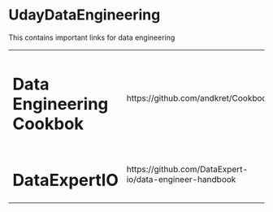 # UdayDataEngineering
This contains important links for data engineering

<html>
  <body>
  <table>
  <tr>
    <td><h1>Data Engineering Cookbok</h1></td>
    <td><p>https://github.com/andkret/Cookbook</p></td>
   </tr> 
   <tr>
   <td><h1>DataExpertIO</h1></td>
   <td><p>https://github.com/DataExpert-io/data-engineer-handbook</p></td>
  </body>
</html>
